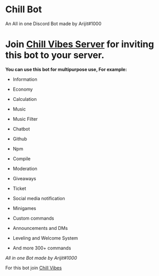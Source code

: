 # Chill Bot
An All in one Discord Bot made by Arijit#1000

# Join [Chill Vibes Server](https://dsc.gg/chillvibesdc) for inviting this bot to your server.
**You can use this bot for multipurpose use, For example:**

 - Information

 - Economy

 - Calculation

 - Music

 - Music Filter

 - Chatbot

 - Github

 - Npm

 - Compile

 - Moderation

 - Giveaways

 - Ticket

 - Social media notification

 - Minigames

 - Custom commands

 - Announcements and DMs

 - Leveling and Welcome System

 - And more 300+ commands

_All in one Bot made by Arijit#1000_

For this bot join [Chill Vibes](https://dsc.gg/chillvibesdc)


